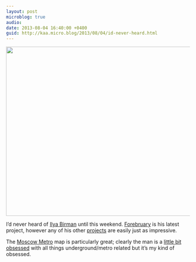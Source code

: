 ```yaml
---
layout: post
microblog: true
audio: 
date: 2013-08-04 16:40:00 +0400
guid: http://kaa.micro.blog/2013/08/04/id-never-heard.html
---
```

<img src="https://www.kaa.bz/uploads/2018/f14441e839.jpg" alt="" width="840" height="463" class="alignnone size-full wp-image-600" />

I’d never heard of <a href="http://ilyabirman.net">Ilya Birman</a> until this weekend. <a href="http://ilyabirman.net/projects/forebruary/">Forebruary</a> is his latest project, however any of his other <a href="http://ilyabirman.net/projects/">projects</a> are easily just as impressive.

The <a href="http://ilyabirman.net/projects/moscow-metro/">Moscow Metro</a> map is particularly great; clearly the man is a <a href="http://ilyabirman.net/meanwhile/all/london-underground-voice-announcements/">little bit obsessed</a> with all things underground/metro related but it’s my kind of obsessed.
